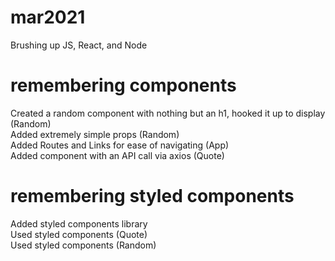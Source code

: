 # mar2021
Brushing up JS, React, and Node

# remembering components
Created a random component with nothing but an h1, hooked it up to display (Random)<br>
Added extremely simple props (Random)<br>
Added Routes and Links for ease of navigating (App)<br>
Added component with an API call via axios (Quote)<br>

# remembering styled components
Added styled components library<br>
Used styled components (Quote)<br>
Used styled components (Random)<br>
